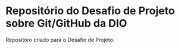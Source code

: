 # Repositório do Desafio de Projeto sobre Git/GitHub da DIO
Repositóro criado para o Desafio de Projeto.
